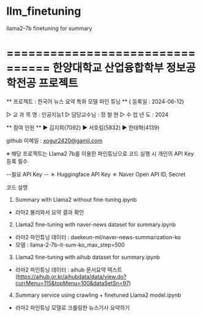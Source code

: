 # llm_finetuning
llama2-7b finetuning for summary

================================
한양대학교 산업융합학부 정보공학전공 프로젝트 
================================

** 프로젝트 : 한국어 뉴스 요약 특화 모델 파인 튜닝 **
( 등록일 : 2024-06-12)

▷ 교 과 목 명 : 인공지능1 
▷ 담당교수님 : 정 철 현
▷ 수 업 년 도 : 2024

** 참여 인원 **
▶ 김지희(7092)
▶ 서호림(5832)
▶ 한태혁(4139)

github 이메일 : xogur2420@gamil.com  



※ 해당 프로젝트는 Llama2 7b를 이용한 파인튜닝으로 코드 실행 시 개인의 API Key 등록 필수

--필요 API Key --
＊ Huggingface API Key
＊ Naver Open API ID, Secret


코드 설명
1. Summary with Llama2 without fine-tuning.ipynb 
  - 라마2 불러와서 요약 결과 확인
2. Llama2 fine-tuning with naver-news dataset for summary.ipynb
  - 라마2 파인튜닝 데이터 : daekeun-ml/naver-news-summarization-ko 
  - 모델 : llama-2-7b-it-sum-ko_max_step=500
3. Llama2 fine-tuning with aihub dataset for summary.ipynb
  - 라마2 파인튜닝 데이터 : aihub 문서요약 텍스트(https://aihub.or.kr/aihubdata/data/view.do?currMenu=115&topMenu=100&dataSetSn=97)
4. Summary service using crawling + finetuned Llama2 model.ipynb
  - 라마2 파인튜닝 모델로 크롤링한 뉴스기사 요약하기
